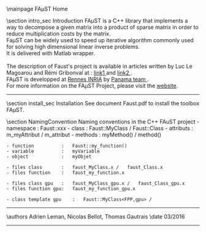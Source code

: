 \mainpage FAµST Home

\section intro_sec Introduction
 FAµST is a C++ library that implements a way to decompose a given matrix into a product of sparse matrix in order to reduce multiplication costs by the matrix. <br>
FaµST can be widely used to speed up iterative algorithm commonly used for solving high dimensional linear inverse problems. <br>
It is delivered with Matlab wrapper. <br>
<br>
The description of Faust's project is available in articles written by Luc Le Magoarou and Rémi Gribonval at : <a href="https://hal.archives-ouvertes.fr/hal-01167948v1"> link1 </a> and <a href="https://hal.archives-ouvertes.fr/hal-01156478v1"> link2 </a>. <br>
FAµST is developped at <a href="http://www.inria.fr/en/centre/rennes"> Rennes INRIA</a> by <a href="https://team.inria.fr/panama/fr/">Panama team </a>. <br>
For more information on the FAµST Project, please visit the <a href="http://faust.gforge.inria.fr"> website</a>. <br> 

<HR>

\section install_sec Installation
See document Faust.pdf to install the toolbox FAµST. 

\section NamingConvention Naming conventions in the C++ FAuST project
	- namespace 		:	Faust::xxx
	- class 			: 	Faust::MyClass	/	Faust::Class
	- attributs			:	m_myAttribut	/	m_attribut
	- methods			:	myMethod()		/	method()

	- function			:	Faust::my_function()
	- variable			:	myVariable
	- object			:	myObjet

	- files class  		: 	faust_MyClass.x	/	faust_Class.x
	- files function	:	faust_my_function.x

	- files class gpu	: 	faust_MyClass_gpu.x	/	faust_Class_gpu.x
	- files function gpu:	faust_my_function_gpu.x

 	- class template gpu	: 	Faust::MyClass<FPP,gpu>	/



<HR>
\authors Adrien Leman, Nicolas Bellot, Thomas Gautrais
\date 03/2016

<HR>

